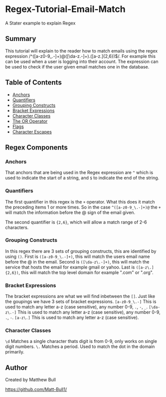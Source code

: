 # Regex-Tutorial-Email-Match

A Stater example to explain Regex

## Summary

This tutorial will explain to the reader how to match emails using the regex expression /^([a-z0-9_\.-]+)@([\da-z\.-]+)\.([a-z\.]{2,6})$/. 
For example this can be used when a user is logging into their account. The expression can be used to check if the user given email matches one in the database.

## Table of Contents

- [Anchors](#anchors)
- [Quantifiers](#quantifiers)
- [Grouping Constructs](#grouping-constructs)
- [Bracket Expressions](#bracket-expressions)
- [Character Classes](#character-classes)
- [The OR Operator](#the-or-operator)
- [Flags](#flags)
- [Character Escapes](#character-escapes)

## Regex Components

### Anchors

That anchors that are being used in the Regex expression are `^` which is used to indicate the start of a string, and `$` to indicate the end of the string.

### Quantifiers

The first quantifier in this regex is the `+` operator. What this does it match the preceding items 1 or more times. So in the case `^([a-z0-9_\.-]+)@` the `+` will match the information before the @ sign of the email given.

The second quantifier is `{2,6}`, which will allow a match range of 2-6 characters.

### Grouping Constructs

In this regex there are 3 sets of grouping constructs, this are identified by using `()`.
First is `([a-z0-9_\.-]+)`, this will match the users email name before the @ in the email.
Second is `([\da-z\.-]+)`, this will match the service that hosts the email for example gmail or yahoo.
Last is `([a-z\.]{2,6})`, this will match the top level domain for example ".com" or ".org".

### Bracket Expressions

The bracket expressions are what we will find inbetween the `[]`. Just like the goupings we have 3 sets of bracket expressions. 
`[a-z0-9_\.-]` This is used to match any letter a-z (case sensitive), any number 0-9, `.`, `-`, `_`.
`[\da-z\.-]` This is used to match any letter a-z (case sensitive), any number 0-9, `.`, `-`.
`[a-z\.]` This is used to match any letter a-z (case sensitive).

### Character Classes
`\d` Matches a single character thats digit is from 0-9, only works on single digit numbers.
`\.` Matches a period. Used to match the dot in the domain primarily.

## Author

Created by Matthew Bull

https://github.com/Matt-Bull1/